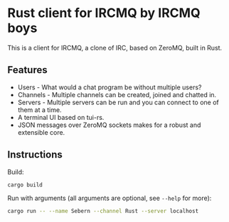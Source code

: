 # Rust client for IRCMQ by IRCMQ boys

This is a client for IRCMQ, a clone of IRC, based on ZeroMQ, built in Rust.

## Features

- Users - What would a chat program be without multiple users?
- Channels - Multiple channels can be created, joined and chatted in.
- Servers - Multiple servers can be run and you can connect to one of them at a time.
- A terminal UI based on tui-rs.
- JSON messages over ZeroMQ sockets makes for a robust and extensible core.

## Instructions

Build:
```bash
cargo build
```

Run with arguments (all arguments are optional, see `--help` for more):
```bash
cargo run -- --name Sebern --channel Rust --server localhost
```
